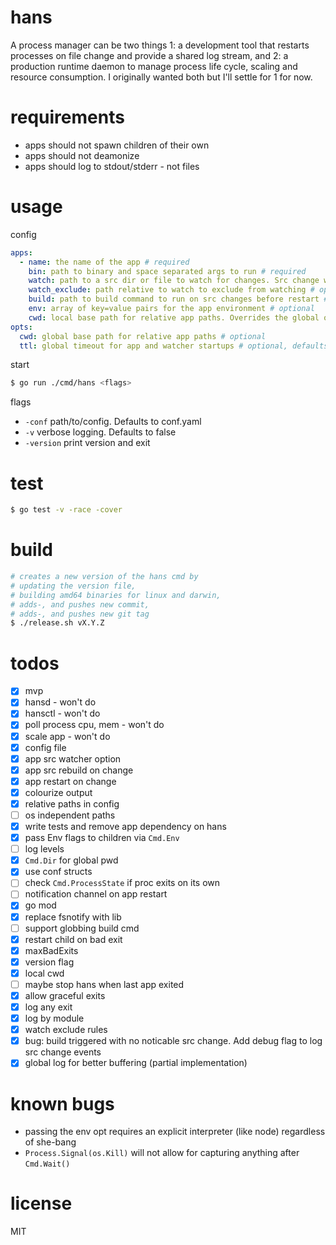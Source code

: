 # hans

A process manager can be two things 1: a development tool that restarts processes on file change and provide a shared log stream, and 2: a production runtime daemon to manage process life cycle, scaling and resource consumption. I originally wanted both but I'll settle for 1 for now.

# requirements

- apps should not spawn children of their own
- apps should not deamonize
- apps should log to stdout/stderr - not files

# usage

config
```yaml
apps:
  - name: the name of the app # required
    bin: path to binary and space separated args to run # required
    watch: path to a src dir or file to watch for changes. Src change will trigger a restart of bin # optional
    watch_exclude: path relative to watch to exclude from watching # optional
    build: path to build command to run on src changes before restart # optional
    env: array of key=value pairs for the app environment # optional
    cwd: local base path for relative app paths. Overrides the global one # optional
opts:
  cwd: global base path for relative app paths # optional
  ttl: global timeout for app and watcher startups # optional, defaults to 1s
```

start
```bash
$ go run ./cmd/hans <flags>
```

flags
- `-conf` path/to/config. Defaults to conf.yaml
- `-v` verbose logging. Defaults to false
- `-version` print version and exit

# test

```bash
$ go test -v -race -cover
```

# build

```bash
# creates a new version of the hans cmd by
# updating the version file,
# building amd64 binaries for linux and darwin,
# adds-, and pushes new commit,
# adds-, and pushes new git tag
$ ./release.sh vX.Y.Z
```

# todos

- [x] mvp
- [x] hansd - won't do
- [x] hansctl - won't do
- [x] poll process cpu, mem - won't do
- [x] scale app - won't do
- [x] config file
- [x] app src watcher option
- [x] app src rebuild on change
- [x] app restart on change
- [x] colourize output
- [x] relative paths in config
- [ ] os independent paths
- [x] write tests and remove app dependency on hans
- [x] pass Env flags to children via `Cmd.Env`
- [ ] log levels
- [x] `Cmd.Dir` for global pwd
- [x] use conf structs
- [ ] check `Cmd.ProcessState` if proc exits on its own
- [ ] notification channel on app restart
- [x] go mod
- [x] replace fsnotify with lib
- [ ] support globbing build cmd
- [x] restart child on bad exit
- [x] maxBadExits
- [x] version flag
- [x] local cwd
- [ ] maybe stop hans when last app exited
- [x] allow graceful exits
- [x] log any exit
- [x] log by module
- [x] watch exclude rules
- [x] bug: build triggered with no noticable src change. Add debug flag to log src change events
- [x] global log for better buffering (partial implementation)

# known bugs
- passing the env opt requires an explicit interpreter (like node) regardless of she-bang
- `Process.Signal(os.Kill)` will not allow for capturing anything after `Cmd.Wait()`

# license
MIT
